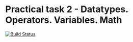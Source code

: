 # Practical task 2 - Datatypes. Operators. Variables. Math

[![Build Status](https://travis-ci.com/itmo-java-basics-2020/task-2-datatypes-and-operators-Sadji0.svg?branch=my_master)](https://travis-ci.com/itmo-java-basics-2020/task-2-datatypes-and-operators-Sadji0)
